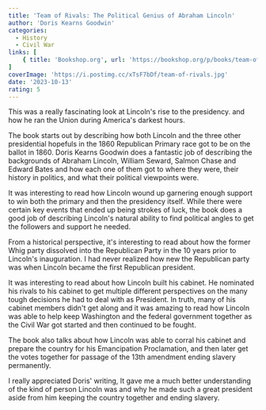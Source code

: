 ```yaml
---
title: 'Team of Rivals: The Political Genius of Abraham Lincoln'
author: 'Doris Kearns Goodwin'
categories:
  - History
  - Civil War
links: [
    { title: 'Bookshop.org', url: 'https://bookshop.org/p/books/team-of-rivals-the-political-genius-of-abraham-lincoln-doris-kearns-goodwin/586230?ean=9780743270755' }
]
coverImage: 'https://i.postimg.cc/xTsF7bDf/team-of-rivals.jpg'
date: '2023-10-13'
rating: 5
---
```

This was a really fascinating look at Lincoln's rise to the presidency. and how he ran the Union during America's darkest hours.

The book starts out by describing how both Lincoln and the three other presidential hopefuls in the 1860 Republican Primary race got to be on the ballot in 1860. Doris Kearns Goodwin does a fantastic job of describing the backgrounds of Abraham Lincoln, William Seward, Salmon Chase and Edward Bates and how each one of them got to where they were, their history in politics, and what their political viewpoints were.

It was interesting to read how Lincoln wound up garnering enough support to win both the primary and then the presidency itself. While there were certain key events that ended up being strokes of luck, the book does a good job of describing Lincoln's natural ability to find political angles to get the followers and support he needed.

From a historical perspective, it's interesting to read about how the former Whig party dissolved into the Republican Party in the 10 years prior to Lincoln's inauguration. I had never realized how new the Republican party was when Lincoln became the first Republican president.

It was interesting to read about how Lincoln built his cabinet. He nominated his rivals to his cabinet to get multiple different perspectives on the many tough decisions he had to deal with as President. In truth, many of his cabinet members didn't get along and it was amazing to read how Lincoln was able to help keep Washington and the federal government together as the Civil War got started and then continued to be fought.

The book also talks about how Lincoln was able to corral his cabinet and prepare the country for his Emancipation Proclamation, and then later get the votes together for passage of the 13th amendment ending slavery permanently.

I really appreciated Doris' writing, It gave me a much better understanding of the kind of person Lincoln was and why he made such a great president aside from him keeping the country together and ending slavery.